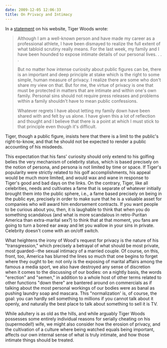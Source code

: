 ```yaml
---
date: 2009-12-05 12:06:33
title: On Privacy and Intimacy
---
```


In a <a title="http://www.cnn.com/2009/US/12/02/tiger.woods.statement/index.html" href="http://" target="_blank">statement</a> on his website, Tiger Woods wrote:
<blockquote>Although I am a well-known person and have made my career as a professional athlete, I have been dismayed to realize the full extent of what tabloid scrutiny really means. For the last week, my family and I have been hounded to expose intimate details of our personal lives. . . .

But no matter how intense curiosity about public figures can be, there is an important and deep principle at stake which is the right to some simple, human measure of privacy. I realize there are some who don't share my view on that. But for me, the virtue of privacy is one that must be protected in matters that are intimate and within one's own family. Personal sins should not require press releases and problems within a family shouldn't have to mean public confessions.

Whatever regrets I have about letting my family down have been shared with and felt by us alone. I have given this a lot of reflection and thought and I believe that there is a point at which I must stick to that principle even though it's difficult.</blockquote>

Tiger, though a public figure, insists here that there is a limit to the public's right-to-know, and that he should not be expected to render a public accounting of his misdeeds.
<!--more-->
This expectation that his fans' curiosity should only extend to his golfing belies the very mechanism of celebrity status, which is based precisely on the notion of persona, and persona is not limited by time or space. If Tiger's popularity were strictly related to his golf accomplishments, his appeal would be much more limited, and would wax and wane in response to Tiger's good and bad days on the links. On the contrary, Tiger, like all celebrities, needs and cultivates a fame that is separate of whatever initially brought them into the public sphere, i.e., a fame based precisely on being in the public eye, precisely in order to make sure that he is a valuable asset for companies who will award him endorsement contracts. If you want people to be curious about you, then, it is laughable to think that when you do something scandalous (and what is more scandalous in retro-Puritan America than extra-marital sex?) to think that at that moment, you fans are going to turn a bored ear away and let you wallow in your sins in private. Celebrity doesn't come with an on/off switch.

What heightens the irony of Wood's request for privacy is the nature of his "transgression," which precisely a betrayal of what should be most private, most guarded--the sexual intimacy of a married couple. Of course, on this, front, too, America has blurred the lines so much that one begins to forget where they ought to be: not only is the exposing of marital affairs among the famous a media sport, we also have destroyed any sense of discretion when it comes to the discussing of our bodies: on a nightly basis, the words "erection" and "semen," in addition to a whole host of other terms related to other functions "down there" are bantered around on commercials as if talking about the most personal workings of our bodies were as banal as pushing laundry soap and mascara. This "normalization' is, of course, the goal: you can hardly sell something to millions if you cannot talk about it openly, and naturally the best place to talk about something to sell it is TV.

While adultery is as old as the hills, and while arguably Tiger Woods possesses some entirely individual reasons for serially cheating on his (supermodel!) wife, we might also consider how the erosion of privacy, and the cultivation of a culture where being watched equals being important, affects our own internal sense of what is truly intimate, and how those intimate things should be treated.
